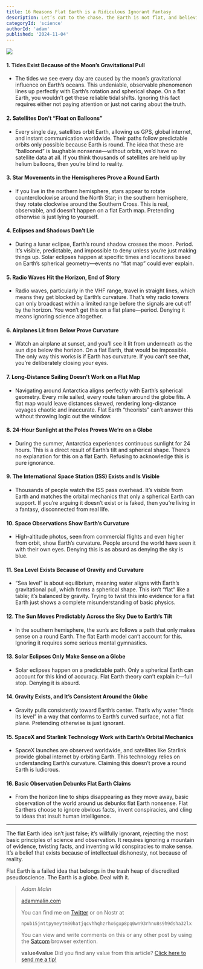 ```yaml
---
title: 16 Reasons Flat Earth is a Ridiculous Ignorant Fantasy
description: Let’s cut to the chase. the Earth is not flat, and believing otherwise requires a shocking level of intellectual dishonesty and willful ignorance. Flat Earth theories are ridiculous, relying on warped logic, cherry-picked pseudo-science, and complete disregard for basic reality. Here are 16 irrefutable facts that crush any notion of a flat Earth—if you’re willing to actually look at them.
categoryId: 'science'
authorId: 'adam'
published: '2024-11-04'
---
```


![](https://image.nostr.build/a16da7b40681eeb487b8f5f8e698fa5d0663b413b9f07f7ea91e93d4bfb605d2.jpg)


#### 1. **Tides Exist Because of the Moon’s Gravitational Pull**
   - The tides we see every day are caused by the moon’s gravitational influence on Earth’s oceans. This undeniable, observable phenomenon lines up perfectly with Earth’s rotation and spherical shape. On a flat Earth, you wouldn’t get these reliable tidal shifts. Ignoring this fact requires either not paying attention or just not caring about the truth.

#### 2. **Satellites Don’t “Float on Balloons”**
   - Every single day, satellites orbit Earth, allowing us GPS, global internet, and instant communication worldwide. Their paths follow predictable orbits only possible because Earth is round. The idea that these are “ballooned” is laughable nonsense—without orbits, we’d have no satellite data at all. If you think thousands of satellites are held up by helium balloons, then you’re blind to reality.

#### 3. **Star Movements in the Hemispheres Prove a Round Earth**
   - If you live in the northern hemisphere, stars appear to rotate counterclockwise around the North Star; in the southern hemisphere, they rotate clockwise around the Southern Cross. This is real, observable, and doesn’t happen on a flat Earth map. Pretending otherwise is just lying to yourself.

#### 4. **Eclipses and Shadows Don’t Lie**
   - During a lunar eclipse, Earth’s round shadow crosses the moon. Period. It’s visible, predictable, and impossible to deny unless you’re just making things up. Solar eclipses happen at specific times and locations based on Earth’s spherical geometry—events no “flat map” could ever explain.

#### 5. **Radio Waves Hit the Horizon, End of Story**
   - Radio waves, particularly in the VHF range, travel in straight lines, which means they get blocked by Earth’s curvature. That’s why radio towers can only broadcast within a limited range before the signals are cut off by the horizon. You won’t get this on a flat plane—period. Denying it means ignoring science altogether.

#### 6. **Airplanes Lit from Below Prove Curvature**
   - Watch an airplane at sunset, and you’ll see it lit from underneath as the sun dips below the horizon. On a flat Earth, that would be impossible. The only way this works is if Earth has curvature. If you can’t see that, you’re deliberately closing your eyes.

#### 7. **Long-Distance Sailing Doesn’t Work on a Flat Map**
   - Navigating around Antarctica aligns perfectly with Earth’s spherical geometry. Every mile sailed, every route taken around the globe fits. A flat map would leave distances skewed, rendering long-distance voyages chaotic and inaccurate. Flat Earth “theorists” can’t answer this without throwing logic out the window.

#### 8. **24-Hour Sunlight at the Poles Proves We’re on a Globe**
   - During the summer, Antarctica experiences continuous sunlight for 24 hours. This is a direct result of Earth’s tilt and spherical shape. There’s no explanation for this on a flat Earth. Refusing to acknowledge this is pure ignorance.

#### 9. **The International Space Station (ISS) Exists and Is Visible**
   - Thousands of people watch the ISS pass overhead. It’s visible from Earth and matches the orbital mechanics that only a spherical Earth can support. If you’re arguing it doesn’t exist or is faked, then you’re living in a fantasy, disconnected from real life.

#### 10. **Space Observations Show Earth’s Curvature**
   - High-altitude photos, seen from commercial flights and even higher from orbit, show Earth’s curvature. People around the world have seen it with their own eyes. Denying this is as absurd as denying the sky is blue.

#### 11. **Sea Level Exists Because of Gravity and Curvature**
   - “Sea level” is about equilibrium, meaning water aligns with Earth’s gravitational pull, which forms a spherical shape. This isn’t “flat” like a table; it’s balanced by gravity. Trying to twist this into evidence for a flat Earth just shows a complete misunderstanding of basic physics.

#### 12. **The Sun Moves Predictably Across the Sky Due to Earth’s Tilt**
   - In the southern hemisphere, the sun’s arc follows a path that only makes sense on a round Earth. The flat Earth model can’t account for this. Ignoring it requires some serious mental gymnastics.

#### 13. **Solar Eclipses Only Make Sense on a Globe**
   - Solar eclipses happen on a predictable path. Only a spherical Earth can account for this kind of accuracy. Flat Earth theory can’t explain it—full stop. Denying it is absurd.

#### 14. **Gravity Exists, and It’s Consistent Around the Globe**
   - Gravity pulls consistently toward Earth’s center. That’s why water “finds its level” in a way that conforms to Earth’s curved surface, not a flat plane. Pretending otherwise is just ignorant.

#### 15. **SpaceX and Starlink Technology Work with Earth’s Orbital Mechanics**
   - SpaceX launches are observed worldwide, and satellites like Starlink provide global internet by orbiting Earth. This technology relies on understanding Earth’s curvature. Claiming this doesn’t prove a round Earth is ludicrous.

#### 16. **Basic Observation Debunks Flat Earth Claims**
   - From the horizon line to ships disappearing as they move away, basic observation of the world around us debunks flat Earth nonsense. Flat Earthers choose to ignore obvious facts, invent conspiracies, and cling to ideas that insult human intelligence.

---

The flat Earth idea isn’t just false; it’s willfully ignorant, rejecting the most basic principles of science and observation. It requires ignoring a mountain of evidence, twisting facts, and inventing wild conspiracies to make sense. It’s a belief that exists because of intellectual dishonesty, not because of reality. 

Flat Earth is a failed idea that belongs in the trash heap of discredited pseudoscience. The Earth is a globe. Deal with it.


> *Adam Malin*
> 
> [adammalin.com](https://adammalin.com)
> 
> You can find me on [Twitter](https://twitter.com/thePR0M3TH3AN) or on Nostr at
> 
> `npub15jnttpymeytm80hatjqcvhhqhzrhx6gxp8pq0wn93rhnu8s9h9dsha32lx`
>
> You can view and write comments on this or any other post by using the [Satcom](https://github.com/jinglescode/web-content-conversation) browser extention.
>
> **value4value**
> Did you find any value from this article? [Click here to send me a tip!](https://adammalin.com/tip)
